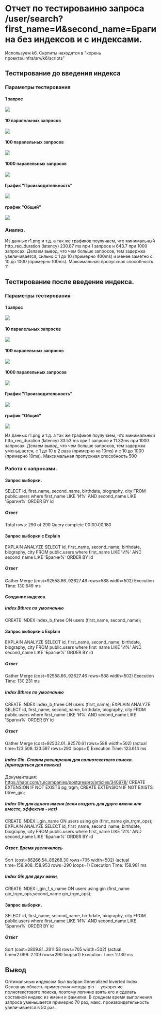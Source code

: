 # Отчет по тестироваиню запроса /user/search?first_name=И&second_name=Брагина без индексов и с индексами.
Используем k6. Скрпиты находятся в "корень проекта/.infra/srv/k6/scripts"
## Тестирование до введения индекса
### Параметры тестирования
#### 1 запрос
![](r1.png)
#### 10 паралельных запросов 
![](r10.png)
#### 100 паралельных запросов 
![](r100.png)
#### 1000 паралельных запросов 
![](r1000.png)

#### График "Производительность"
![](perfomance.png)
#### график "Общий"
![](result.png)

###  Анализ.
Из данных r1.png и т.д. а так же графиков поулучаем, что минимальный http_req_duration (latency) 230.87 ms при 1 запросе и 643.7 при 1000 запросах. Делаем вывод, что чем больше запросов, тем задержка увеличивается, сильно с 1 до 10  (примерно 400ms) и менее заметно с 10 до 1000 (примерно 100ms). Максимальная пропускная способность 11

## Тестирование после введение индекса.

### Параметры тестирования
#### 1 запрос
![](r1_with_index.png)
#### 10 паралельных запросов 
![](r10_with_index.png)
#### 100 паралельных запросов 
![](r100_with_index.png)
#### 1000 паралельных запросов 
![](r1000_with_index.png)

#### График "Производительность"
![](perfomance.png)
#### график "Общий"
![](result.png)

Из данных r1.png и т.д. а так же графиков поулучаем, что минимальный http_req_duration (latency) 33.53 ms при 1 запросе и 11.32ms при 1000 запросах. Делаем вывод, что чем больше запросов, тем задержка уменьшается,  с 1 до 10 в 2 раза (примерно на 10ms) и с 10 до 1000 (примерно 10ms). Максимальная пропускная способность 500

### Работа с запросами.
#### Запрос выборки.
SELECT id, first_name, second_name, birthdate, biography, city FROM  public.users where first_name LIKE 'И%'  AND second_name LIKE 'Брагин%' ORDER BY id
##### Ответ
Total rows: 290 of 290 Query complete 00:00:00.180
#### Запрос выборки с Explain
EXPLAIN ANALYZE SELECT id, first_name, second_name, birthdate, biography, city FROM  public.users where first_name LIKE 'И%'  AND second_name LIKE 'Брагин%' ORDER BY id
##### Ответ
Gather Merge  (cost=92558.86..92627.46 rows=588 width=502)
Execution Time: 130.649 ms

#### Создание индекса.
##### Index Bthree по умолчанию
CREATE INDEX index_b_three ON users (first_name, second_name);
#### Запрос выборки с Explain
EXPLAIN ANALYZE SELECT id, first_name, second_name, birthdate, biography, city FROM  public.users where first_name LIKE 'И%'  AND second_name LIKE 'Брагин%' ORDER BY id
##### Ответ
Gather Merge  (cost=92558.86..92627.46 rows=588 width=502)
Execution Time: 130.231 ms

##### Index Bthree по умолчанию
CREATE INDEX index_b_three ON users (first_name);
EXPLAIN ANALYZE SELECT id, first_name, second_name, birthdate, biography, city FROM  public.users where first_name LIKE 'И%'  AND second_name LIKE 'Брагин%' ORDER BY id
##### Ответ
Gather Merge  (cost=92502.01..92570.61 rows=588 width=502) (actual time=123.509..123.597 rows=290 loops=1)
Execution Time: 123.614 ms

##### Index Gin. Ставим расширения для полнотекстовго поиска. (пригодиться для поиска)
Документация: https://habr.com/ru/companies/postgrespro/articles/340978/
CREATE EXTENSION IF NOT EXISTS pg_trgm;
CREATE EXTENSION IF NOT EXISTS btree_gin;

##### Index Gin для одного имени (если создать для друго имени или вместе, эффектив - нет)
CREATE INDEX i_gin_name ON users using gin (first_name gin_trgm_ops);
EXPLAIN ANALYZE SELECT id, first_name, second_name, birthdate, biography, city FROM  public.users where first_name LIKE 'И%'  AND second_name LIKE 'Брагин%' ORDER BY id
##### Ответ. Время увеличилось
Sort  (cost=86266.54..86268.30 rows=705 width=502) (actual time=158.908..158.953 rows=290 loops=1)
Execution Time: 158.981 ms

##### Index Gin для двух имен,
CREATE INDEX i_gin_f_s_name ON users using gin (first_name gin_trgm_ops,second_name gin_trgm_ops);

#### Запрос выборки.
SELECT id, first_name, second_name, birthdate, biography, city FROM  public.users where first_name LIKE 'И%'  AND second_name LIKE 'Брагин%' ORDER BY id
##### Ответ
Sort  (cost=2809.81..2811.58 rows=705 width=502) (actual time=2.099..2.109 rows=290 loops=1)
Execution Time: 2.130 ms

## Вывод
Оптимальным индексом был выбран Generalized Inverted Index. Основная область применения метода gin — ускорение полнотекстового поиска, поэтому логично взять его и сделать составной индекс из имени и фамилии. В среднем время выполнения запроса уменьшается примерно 70 раз, макс. произвоидетельность увеличивается в 50 раз.